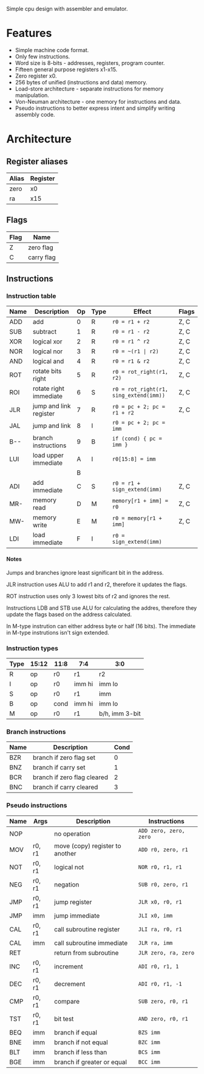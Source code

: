 
Simple cpu design with assembler and emulator.

# Features
- Simple machine code format.
- Only few instructions.
- Word size is 8-bits - addresses, registers, program counter.
- Fifteen general purpose registers x1-x15.
- Zero register x0.
- 256 bytes of unified (instructions and data) memory.
- Load-store architecture - separate instructions for memory manipulation.
- Von-Neuman architecture - one memory for instructions and data.
- Pseudo instructions to better express intent and simplify writing assembly code.

# Architecture

## Register aliases

| Alias | Register |
| --- | --- |
| zero | x0 |
| ra | x15 |

## Flags

| Flag | Name |
| --- | --- |
| Z | zero flag |
| C | carry flag |

## Instructions

### Instruction table

| Name | Description | Op | Type | Effect | Flags |
| --- | --- | --- | --- | --- | --- |
| ADD | add | 0 | R | `r0 = r1 + r2` | Z, C |
| SUB | subtract | 1 | R | `r0 = r1 - r2` | Z, C |
| XOR | logical xor | 2 | R | `r0 = r1 ^ r2` | Z, C |
| NOR | logical nor | 3 | R | `r0 = ~(r1 \| r2)` | Z, C |
| AND | logical and | 4 | R | `r0 = r1 & r2` | Z, C |
| ROT | rotate bits right | 5 | R | `r0 = rot_right(r1, r2)` | Z, C |
| ROI | rotate right immediate | 6 | S | `r0 = rot_right(r1, sing_extend(imm))` | Z, C |
| JLR | jump and link register | 7 | R | `r0 = pc + 2; pc = r1 + r2` | Z, C |
| JAL | jump and link | 8 | I | `r0 = pc + 2; pc = imm` | |
| B-- | branch instructions | 9 | B | `if (cond) { pc = imm }` | |
| LUI | load upper immediate | A | I | `r0[15:8] = imm` | |
| | | B | | |
| ADI | add immediate | C | S | `r0 = r1 + sign_extend(imm)` | Z, C |
| MR- | memory read | D | M | `memory[r1 + imm] = r0` | Z, C |
| MW- | memory write | E | M | `r0 = memory[r1 + imm]` | Z, C |
| LDI | load immediate | F | I | `r0 = sign_extend(imm)` | |

#### Notes

Jumps and branches ignore least significant bit in the address.

JLR instruction uses ALU to add r1 and r2, therefore it updates the flags.

ROT instruction uses only 3 lowest bits of r2 and ignores the rest.

Instructions LDB and STB use ALU for calculating the addres,
therefore they update the flags based on the address calculated.

In M-type instrution can either address byte or half (16 bits).
The immediate in M-type instrutions isn't sign extended.

### Instruction types

| Type | 15:12 | 11:8 | 7:4 | 3:0 |
| --- | --- | --- | --- | --- |
| R | op | r0 | r1 | r2 |
| I | op | r0 | imm hi | imm lo |
| S | op | r0 | r1 | imm |
| B | op | cond | imm hi | imm lo |
| M | op | r0 | r1 | b/h, imm 3-bit |

### Branch instructions

| Name | Description | Cond |
| --- | --- | --- |
| BZR | branch if zero flag set | 0 |
| BNZ | branch if carry set | 1 |
| BCR | branch if zero flag cleared | 2 |
| BNC | branch if carry cleared | 3 |

### Pseudo instructions

| Name | Args | Description | Instructions |
| --- | --- | --- | --- |
| NOP | | no operation | `ADD zero, zero, zero` |
| MOV | r0, r1 | move (copy) register to another | `ADD r0, zero, r1` |
| NOT | r0, r1 | logical not | `NOR r0, r1, r1` |
| NEG | r0, r1 | negation | `SUB r0, zero, r1` |
| JMP | r0, r1 | jump register | `JLR x0, r0, r1` |
| JMP | imm | jump immediate | `JLI x0, imm` |
| CAL | r0, r1 | call subroutine register | `JLI ra, r0, r1` |
| CAL | imm | call subroutine immediate | `JLR ra, imm` |
| RET | | return from subroutine | `JLR zero, ra, zero` |
| INC | r0, r1 | increment | `ADI r0, r1, 1` |
| DEC | r0, r1 | decrement | `ADI r0, r1, -1` |
| CMP | r0, r1 | compare | `SUB zero, r0, r1` |
| TST | r0, r1 | bit test | `AND zero, r0, r1` |
| BEQ | imm | branch if equal | `BZS imm` |
| BNE | imm | branch if not equal | `BZC imm` |
| BLT | imm | branch if less than | `BCS imm` |
| BGE | imm | branch if greater or equal | `BCC imm` |
